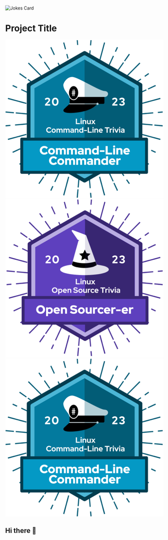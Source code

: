 <img src="https://komarev.com/ghpvc/?username=DDnova&style=flat-square&color=blue" alt=""/>

<!-- Markdown -->

![Jokes Card](https://readme-jokes.vercel.app/api)

# Project Title

![Badge 1](Redhat/Command-LineCaptain.png) ![Badge 2](Redhat/OpenSourcer-er.png) ![Badge 3](Redhat/Command-LineCaptain.png)


## Hi there 👋

<!--
**DDnova/DDnova** is a ✨ _special_ ✨ repository because its `README.md` (this file) appears on your GitHub profile.

Here are some ideas to get you started:

- 🔭 I’m currently working on ...
- 🌱 I’m currently learning ...
- 👯 I’m looking to collaborate on ...
- 🤔 I’m looking for help with ...
- 💬 Ask me about ...
- 📫 How to reach me: ...
- 😄 Pronouns: ...
- ⚡ Fun fact: ...
-->
